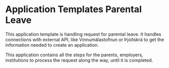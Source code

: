 <!-- gitbook-ignore -->

# Application Templates Parental Leave

This application template is handling request for parental leave. It handles connections with external API, like Vinnumálastofnun or Þjóðskrá to get the information needed to create an application.

This application contains all the steps for the parents, employers, institutions to process the request along the way, until it is completed.
